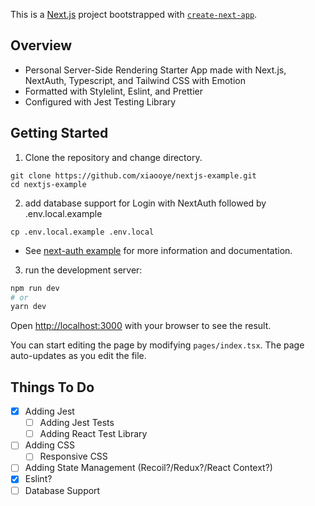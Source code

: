 This is a [Next.js](https://nextjs.org/) project bootstrapped with [`create-next-app`](https://github.com/vercel/next.js/tree/canary/packages/create-next-app).

## Overview

- Personal Server-Side Rendering Starter App made with Next.js, NextAuth, Typescript, and Tailwind CSS with Emotion 
- Formatted with Stylelint, Eslint, and Prettier
- Configured with Jest Testing Library 
  
## Getting Started

1.  Clone the repository and change directory.
  
```
git clone https://github.com/xiaooye/nextjs-example.git
cd nextjs-example
```

2. add database support for Login with NextAuth followed by .env.local.example

```
cp .env.local.example .env.local
```

- See [next-auth example](https://github.com/nextauthjs/next-auth-example) for more information and documentation.

3. run the development server:

```bash
npm run dev
# or
yarn dev
```

Open [http://localhost:3000](http://localhost:3000) with your browser to see the result.

You can start editing the page by modifying `pages/index.tsx`. The page auto-updates as you edit the file.

## Things To Do

- [x] Adding Jest
  - [ ] Adding Jest Tests
  - [ ] Adding React Test Library
- [ ] Adding CSS
  - [ ] Responsive CSS
- [ ] Adding State Management (Recoil?/Redux?/React Context?)
- [x] Eslint?
- [ ] Database Support
